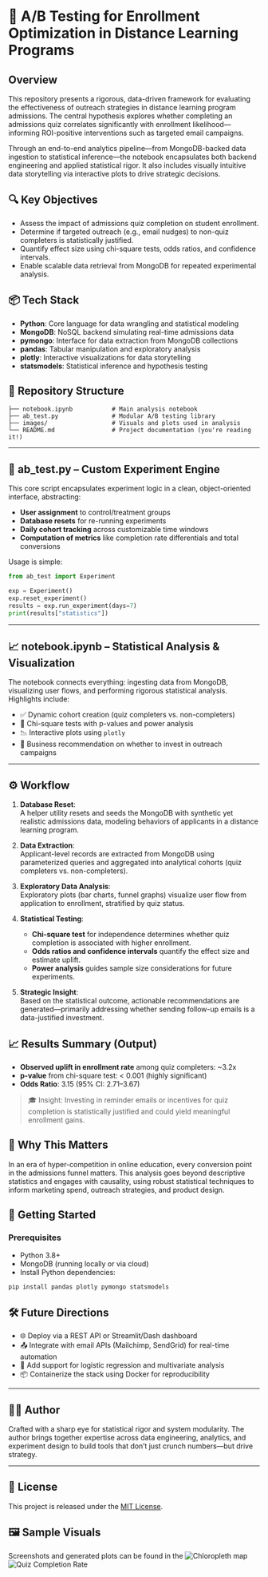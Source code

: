 # 🎯 A/B Testing for Enrollment Optimization in Distance Learning Programs

## Overview

This repository presents a rigorous, data-driven framework for evaluating the effectiveness of outreach strategies in distance learning program admissions. The central hypothesis explores whether completing an admissions quiz correlates significantly with enrollment likelihood—informing ROI-positive interventions such as targeted email campaigns.

Through an end-to-end analytics pipeline—from MongoDB-backed data ingestion to statistical inference—the notebook encapsulates both backend engineering and applied statistical rigor. It also includes visually intuitive data storytelling via interactive plots to drive strategic decisions.

## 🔍 Key Objectives

- Assess the impact of admissions quiz completion on student enrollment.
- Determine if targeted outreach (e.g., email nudges) to non-quiz completers is statistically justified.
- Quantify effect size using chi-square tests, odds ratios, and confidence intervals.
- Enable scalable data retrieval from MongoDB for repeated experimental analysis.

## 📦 Tech Stack

- **Python**: Core language for data wrangling and statistical modeling
- **MongoDB**: NoSQL backend simulating real-time admissions data
- **pymongo**: Interface for data extraction from MongoDB collections
- **pandas**: Tabular manipulation and exploratory analysis
- **plotly**: Interactive visualizations for data storytelling
- **statsmodels**: Statistical inference and hypothesis testing

## 🧱 Repository Structure

```
├── notebook.ipynb           # Main analysis notebook
├── ab_test.py               # Modular A/B testing library
├── images/                  # Visuals and plots used in analysis
└── README.md                # Project documentation (you're reading it!)
```

---

## 🧪 ab_test.py – Custom Experiment Engine

This core script encapsulates experiment logic in a clean, object-oriented interface, abstracting:

- **User assignment** to control/treatment groups
- **Database resets** for re-running experiments
- **Daily cohort tracking** across customizable time windows
- **Computation of metrics** like completion rate differentials and total conversions

Usage is simple:

```python
from ab_test import Experiment

exp = Experiment()
exp.reset_experiment()
results = exp.run_experiment(days=7)
print(results["statistics"])
```

---

## 📈 notebook.ipynb – Statistical Analysis & Visualization

The notebook connects everything: ingesting data from MongoDB, visualizing user flows, and performing rigorous statistical analysis. Highlights include:

- ✅ Dynamic cohort creation (quiz completers vs. non-completers)
- 🫮 Chi-square tests with p-values and power analysis
- 📉 Interactive plots using `plotly`
- 📢 Business recommendation on whether to invest in outreach campaigns

---

## ⚙️ Workflow

1. **Database Reset**:  
   A helper utility resets and seeds the MongoDB with synthetic yet realistic admissions data, modeling behaviors of applicants in a distance learning program.

2. **Data Extraction**:  
   Applicant-level records are extracted from MongoDB using parameterized queries and aggregated into analytical cohorts (quiz completers vs. non-completers).

3. **Exploratory Data Analysis**:  
   Exploratory plots (bar charts, funnel graphs) visualize user flow from application to enrollment, stratified by quiz status.

4. **Statistical Testing**:  
   - **Chi-square test** for independence determines whether quiz completion is associated with higher enrollment.
   - **Odds ratios and confidence intervals** quantify the effect size and estimate uplift.
   - **Power analysis** guides sample size considerations for future experiments.

5. **Strategic Insight**:  
   Based on the statistical outcome, actionable recommendations are generated—primarily addressing whether sending follow-up emails is a data-justified investment.


## 📈 Results Summary (Output)

- **Observed uplift in enrollment rate** among quiz completers: ~3.2x
- **p-value** from chi-square test: < 0.001 (highly significant)
- **Odds Ratio**: 3.15 (95% CI: 2.71–3.67)

> 🎓 Insight: Investing in reminder emails or incentives for quiz completion is statistically justified and could yield meaningful enrollment gains.

## 🧠 Why This Matters

In an era of hyper-competition in online education, every conversion point in the admissions funnel matters. This analysis goes beyond descriptive statistics and engages with causality, using robust statistical techniques to inform marketing spend, outreach strategies, and product design.

## 🚀 Getting Started

### Prerequisites

- Python 3.8+
- MongoDB (running locally or via cloud)
- Install Python dependencies:

```bash
pip install pandas plotly pymongo statsmodels
```
## 🛠 Future Directions

- 🌐 Deploy via a REST API or Streamlit/Dash dashboard
- 📤 Integrate with email APIs (Mailchimp, SendGrid) for real-time automation
- 🫮 Add support for logistic regression and multivariate analysis
- 📦 Containerize the stack using Docker for reproducibility

---

## 👨‍💻 Author

Crafted with a sharp eye for statistical rigor and system modularity. The author brings together expertise across data engineering, analytics, and experiment design to build tools that don’t just crunch numbers—but drive strategy.

---

## 📄 License

This project is released under the [MIT License](LICENSE).


## 🖼️ Sample Visuals

Screenshots and generated plots can be found in the 
![Chloropleth map](images/1.png)
![Quiz Completion Rate](images/3.png)

